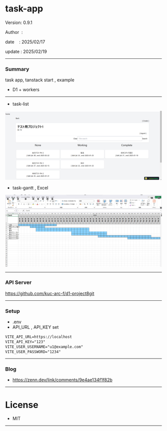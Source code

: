 ﻿# task-app

 Version: 0.9.1

 Author  : 

 date    : 2025/02/17  

 update  : 2025/02/19

***
### Summary

task app, tanstack start , example

* D1 + workers

***
* task-list

![img1](/image/task-list.png)

* task-gantt , Excel

![img1](/image/task-gantt.png)


***
### API Server

https://github.com/kuc-arc-f/d1-project8git

***
### Setup

* .env
* API_URL , API_KEY set
```
VITE_API_URL=https://localhost
VITE_API_KEY="123"
VITE_USER_USERNAME="u1@example.com"
VITE_USER_PASSWORD="1234"
```

***
### Blog

* https://zenn.dev/link/comments/9e4ae134f1f82b

***
# License

* MIT

***

